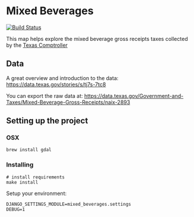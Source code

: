 # Mixed Beverages

[![Build Status](https://travis-ci.org/texas/tx_mixed_beverages.svg?branch=master)](https://travis-ci.org/texas/tx_mixed_beverages)

This map helps explore the mixed beverage gross receipts taxes collected by the
[Texas Comptroller](https://comptroller.texas.gov/taxes/mixed-beverage/sales.php)

## Data

A great overview and introduction to the data: https://data.texas.gov/stories/s/tj7s-7tc8

You can export the raw data at:
https://data.texas.gov/Government-and-Taxes/Mixed-Beverage-Gross-Receipts/naix-2893

## Setting up the project

### OSX

    brew install gdal

### Installing

    # install requirements
    make install

Setup your environment:

    DJANGO_SETTINGS_MODULE=mixed_beverages.settings
    DEBUG=1
